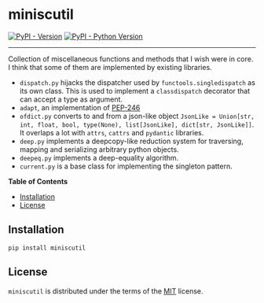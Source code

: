 # miniscutil

[![PyPI - Version](https://img.shields.io/pypi/v/miniscutil.svg)](https://pypi.org/project/miniscutil)
[![PyPI - Python Version](https://img.shields.io/pypi/pyversions/miniscutil.svg)](https://pypi.org/project/miniscutil)

-----

Collection of miscellaneous functions and methods that I wish were in core. I think that some of them are implemented by existing libraries.

- `dispatch.py` hijacks the dispatcher used by `functools.singledispatch` as its own class. This is used to implement a `classdispatch` decorator that can accept a type as argument.
- `adapt`, an implementation of [PEP-246](https://peps.python.org/pep-0246/#specification)
- `ofdict.py` converts to and from a json-like object `JsonLike = Union[str, int, float, bool, type(None), list[JsonLike], dict[str, JsonLike]]`. It overlaps a lot with `attrs`, `cattrs` and `pydantic` libraries.
- `deep.py` implements a deepcopy-like reduction system for traversing, mapping and serializing arbitrary python objects.
- `deepeq.py` implements a deep-equality algorithm.
- `current.py` is a base class for implementing the singleton pattern.

**Table of Contents**

- [Installation](#installation)
- [License](#license)

## Installation

```console
pip install miniscutil
```

## License

`miniscutil` is distributed under the terms of the [MIT](https://spdx.org/licenses/MIT.html) license.
